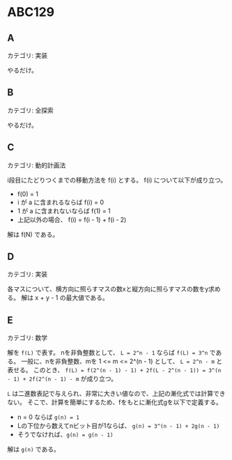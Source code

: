 # ABC129

## A
カテゴリ: 実装

やるだけ。

## B
カテゴリ: 全探索

やるだけ。

## C
カテゴリ: 動的計画法

i段目にたどりつくまでの移動方法を f(i) とする。
f(i) について以下が成り立つ。

* f(0) = 1
* i が a に含まれるならば f(i) = 0
* 1 が a に含まれないならば f(1) = 1
* 上記以外の場合、 f(i) = f(i - 1) + f(i - 2)

解は f(N) である。

## D
カテゴリ: 実装

各マスについて、横方向に照らすマスの数xと縦方向に照らすマスの数をy求める。
解は x + y - 1 の最大値である。

## E
カテゴリ: 数学

解を `f(L)` で表す。
nを非負整数として、 `L = 2^n - 1` ならば `f(L) = 3^n` である。
一般に、nを非負整数、mを 1 <= m <= 2^(n - 1) として、 `L = 2^n - m` と表せる。
このとき、 `f(L) = f(2^(n - 1) - 1) + 2f(L - 2^(n - 1)) = 3^(n - 1) + 2f(2^(n - 1) - m` が成り立つ。

`L` は二進数表記で与えられ、非常に大きい値なので、上記の漸化式では計算できない。
そこで、計算を簡単にするため、fをもとに漸化式gを以下で定義する。

* n = 0 ならば `g(n) = 1`
* Lの下位から数えてnビット目が1ならば、 `g(n) = 3^(n - 1) + 2g(n - 1)`
* そうでなければ、`g(n) = g(n - 1)`

解は `g(n)` である。
